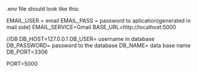 .env file should look like this:

EMAIL_USER = email
EMAIL_PASS = password to aplication(generated in mail side) 
EMAIL_SERVICE=Gmail
BASE_URL=http://localhost:5000

//DB
DB_HOST=127.0.0.1
DB_USER= username in database
DB_PASSWORD= password to the database
DB_NAME= data base name
DB_PORT=3306

PORT=5000

